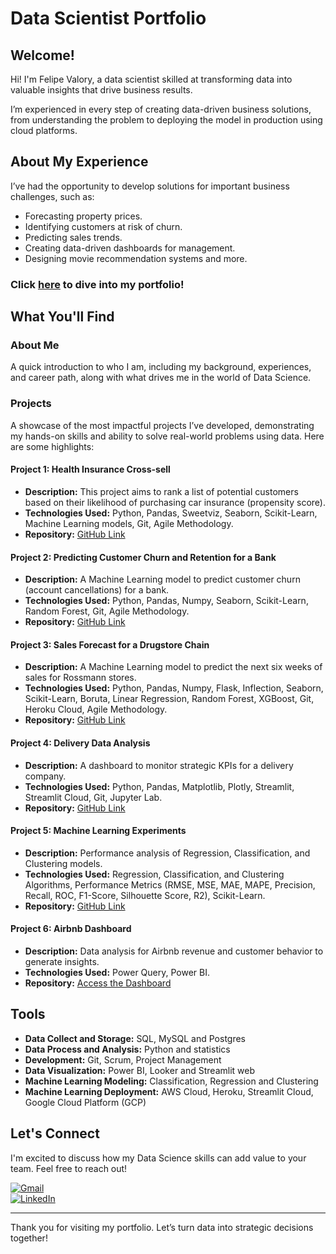 # Data Scientist Portfolio  

## Welcome!  

Hi! I'm Felipe Valory, a data scientist skilled at transforming data into valuable insights that drive business results.

I’m experienced in every step of creating data-driven business solutions, from understanding the problem to deploying the model in production using cloud platforms.

## About My Experience  

I’ve had the opportunity to develop solutions for important business challenges, such as:  
- Forecasting property prices.  
- Identifying customers at risk of churn.  
- Predicting sales trends.  
- Creating data-driven dashboards for management.  
- Designing movie recommendation systems and more.   

### **Click [here](https://felipevalory.github.io/portfolio_projects/)  to dive into my portfolio!**  


## What You'll Find  

### About Me  
A quick introduction to who I am, including my background, experiences, and career path, along with what drives me in the world of Data Science.  

### Projects  
A showcase of the most impactful projects I’ve developed, demonstrating my hands-on skills and ability to solve real-world problems using data. Here are some highlights: 

#### **Project 1: Health Insurance Cross-sell**  
- **Description:** This project aims to rank a list of potential customers based on their likelihood of purchasing car insurance (propensity score).  
- **Technologies Used:** Python, Pandas, Sweetviz, Seaborn, Scikit-Learn, Machine Learning models, Git, Agile Methodology.  
- **Repository:** [GitHub Link](https://github.com/felipevalory/InsuranceCrossSell)

#### **Project 2: Predicting Customer Churn and Retention for a Bank**  
- **Description:** A Machine Learning model to predict customer churn (account cancellations) for a bank.  
- **Technologies Used:** Python, Pandas, Numpy, Seaborn, Scikit-Learn, Random Forest, Git, Agile Methodology.  
- **Repository:** [GitHub Link](https://github.com/felipevalory/Churn_Bank)  

#### **Project 3: Sales Forecast for a Drugstore Chain**  
- **Description:** A Machine Learning model to predict the next six weeks of sales for Rossmann stores.  
- **Technologies Used:** Python, Pandas, Numpy, Flask, Inflection, Seaborn, Scikit-Learn, Boruta, Linear Regression, Random Forest, XGBoost, Git, Heroku Cloud, Agile Methodology.  
- **Repository:** [GitHub Link](https://github.com/felipevalory/previsao_de_vendas)  

#### **Project 4: Delivery Data Analysis**  
- **Description:** A dashboard to monitor strategic KPIs for a delivery company.  
- **Technologies Used:** Python, Pandas, Matplotlib, Plotly, Streamlit, Streamlit Cloud, Git, Jupyter Lab.  
- **Repository:** [GitHub Link](https://github.com/felipevalory/Curry-Company)  

#### **Project 5: Machine Learning Experiments**  
- **Description:** Performance analysis of Regression, Classification, and Clustering models.  
- **Technologies Used:** Regression, Classification, and Clustering Algorithms, Performance Metrics (RMSE, MSE, MAE, MAPE, Precision, Recall, ROC, F1-Score, Silhouette Score, R2), Scikit-Learn.  
- **Repository:** [GitHub Link](https://github.com/felipevalory/Machine_Learning)  

#### **Project 6: Airbnb Dashboard**  
- **Description:** Data analysis for Airbnb revenue and customer behavior to generate insights.  
- **Technologies Used:** Power Query, Power BI.  
- **Repository:** [Access the Dashboard](https://bit.ly/3SfpE4V)  

## Tools

- **Data Collect and Storage:** SQL, MySQL and Postgres
- **Data Process and Analysis:** Python and statistics
- **Development:** Git, Scrum, Project Management
- **Data Visualization:** Power BI, Looker and Streamlit web
- **Machine Learning Modeling:** Classification, Regression and Clustering
- **Machine Learning Deployment:** AWS Cloud, Heroku, Streamlit Cloud, Google Cloud Platform (GCP)   

## Let's Connect  

I'm excited to discuss how my Data Science skills can add value to your team. Feel free to reach out!  

[![Gmail](https://img.shields.io/badge/Email-D14836?style=for-the-badge&logo=gmail&logoColor=white)](mailto:felipevalory@gmail.com)  
[![LinkedIn](https://img.shields.io/badge/LinkedIn-0077B5?style=for-the-badge&logo=linkedin&logoColor=white)](https://www.linkedin.com/in/felipevalory/)

---

Thank you for visiting my portfolio. Let’s turn data into strategic decisions together!  

